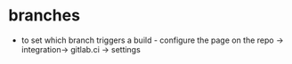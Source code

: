 # branches
- to set which branch triggers a build - configure the page on the repo -> integration-> gitlab.ci -> settings
